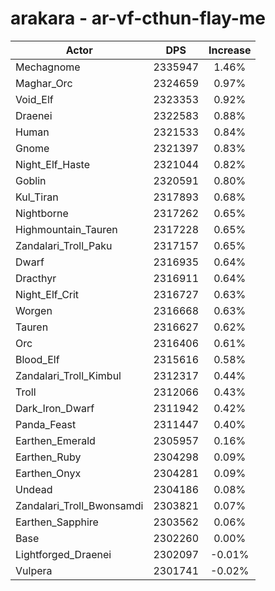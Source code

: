 # arakara - ar-vf-cthun-flay-me
| Actor | DPS | Increase |
|---|:---:|:---:|
|Mechagnome|2335947|1.46%|
|Maghar_Orc|2324659|0.97%|
|Void_Elf|2323353|0.92%|
|Draenei|2322583|0.88%|
|Human|2321533|0.84%|
|Gnome|2321397|0.83%|
|Night_Elf_Haste|2321044|0.82%|
|Goblin|2320591|0.80%|
|Kul_Tiran|2317893|0.68%|
|Nightborne|2317262|0.65%|
|Highmountain_Tauren|2317228|0.65%|
|Zandalari_Troll_Paku|2317157|0.65%|
|Dwarf|2316935|0.64%|
|Dracthyr|2316911|0.64%|
|Night_Elf_Crit|2316727|0.63%|
|Worgen|2316668|0.63%|
|Tauren|2316627|0.62%|
|Orc|2316406|0.61%|
|Blood_Elf|2315616|0.58%|
|Zandalari_Troll_Kimbul|2312317|0.44%|
|Troll|2312066|0.43%|
|Dark_Iron_Dwarf|2311942|0.42%|
|Panda_Feast|2311447|0.40%|
|Earthen_Emerald|2305957|0.16%|
|Earthen_Ruby|2304298|0.09%|
|Earthen_Onyx|2304281|0.09%|
|Undead|2304186|0.08%|
|Zandalari_Troll_Bwonsamdi|2303821|0.07%|
|Earthen_Sapphire|2303562|0.06%|
|Base|2302260|0.00%|
|Lightforged_Draenei|2302097|-0.01%|
|Vulpera|2301741|-0.02%|
